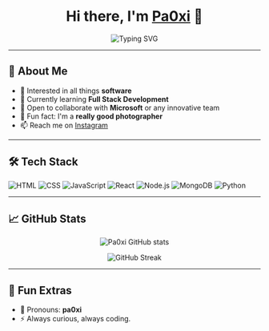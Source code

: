 <h1 align="center">
  Hi there, I'm <a href="https://instagram.com/pa0xi" target="_blank">Pa0xi</a> 👋
</h1>

<p align="center">
  <img src="https://readme-typing-svg.herokuapp.com?font=Fira+Code&size=26&pause=1000&center=true&vCenter=true&width=435&lines=I'm+Pa0xi;A+Full-Stack+Developer+in+progress;Passionate+about+Software;Skilled+Photographer+%F0%9F%93%B7" alt="Typing SVG" />
</p>

---

## 🌟 About Me

- 👀 Interested in all things **software**
- 🌱 Currently learning **Full Stack Development**
- 🤝 Open to collaborate with **Microsoft** or any innovative team
- 📸 Fun fact: I'm a **really good photographer**
- 📫 Reach me on [Instagram](https://instagram.com/pa0xi)

---

## 🛠 Tech Stack

![HTML](https://img.shields.io/badge/-HTML5-E34F26?style=for-the-badge&logo=html5&logoColor=white)
![CSS](https://img.shields.io/badge/-CSS3-1572B6?style=for-the-badge&logo=css3)
![JavaScript](https://img.shields.io/badge/-JavaScript-F7DF1E?style=for-the-badge&logo=javascript&logoColor=black)
![React](https://img.shields.io/badge/-React-61DAFB?style=for-the-badge&logo=react&logoColor=black)
![Node.js](https://img.shields.io/badge/-Node.js-339933?style=for-the-badge&logo=node.js&logoColor=white)
![MongoDB](https://img.shields.io/badge/-MongoDB-47A248?style=for-the-badge&logo=mongodb&logoColor=white)
![Python](https://img.shields.io/badge/-Python-3776AB?style=for-the-badge&logo=python&logoColor=white)

---

## 📈 GitHub Stats

<p align="center">
  <img src="https://github-readme-stats.vercel.app/api?username=pa0xi&show_icons=true&theme=radical" alt="Pa0xi GitHub stats" />
</p>

<p align="center">
  <img src="https://github-readme-streak-stats.herokuapp.com?user=pa0xi&theme=radical&hide_border=false" alt="GitHub Streak" />
</p>

---

## 📍 Fun Extras

- 💬 Pronouns: **pa0xi**
- ⚡ Always curious, always coding.
